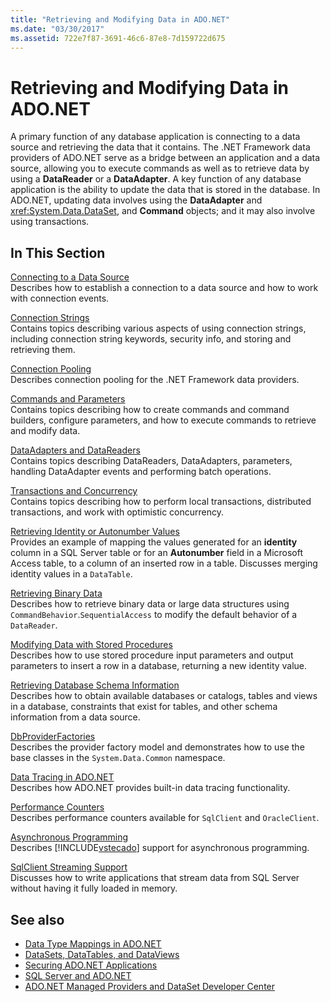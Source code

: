 ```yaml
---
title: "Retrieving and Modifying Data in ADO.NET"
ms.date: "03/30/2017"
ms.assetid: 722e7f87-3691-46c6-87e8-7d159722d675
---
```

# Retrieving and Modifying Data in ADO.NET
A primary function of any database application is connecting to a data source and retrieving the data that it contains. The .NET Framework data providers of ADO.NET serve as a bridge between an application and a data source, allowing you to execute commands as well as to retrieve data by using a **DataReader** or a **DataAdapter**. A key function of any database application is the ability to update the data that is stored in the database. In ADO.NET, updating data involves using the **DataAdapter** and <xref:System.Data.DataSet>, and **Command** objects; and it may also involve using transactions.  
  
## In This Section  
 [Connecting to a Data Source](../../../../docs/framework/data/adonet/connecting-to-a-data-source.md)  
 Describes how to establish a connection to a data source and how to work with connection events.  
  
 [Connection Strings](../../../../docs/framework/data/adonet/connection-strings.md)  
 Contains topics describing various aspects of using connection strings, including connection string keywords, security info, and storing and retrieving them.  
  
 [Connection Pooling](../../../../docs/framework/data/adonet/connection-pooling.md)  
 Describes connection pooling for the .NET Framework data providers.  
  
 [Commands and Parameters](../../../../docs/framework/data/adonet/commands-and-parameters.md)  
 Contains topics describing how to create commands and command builders, configure parameters, and how to execute commands to retrieve and modify data.  
  
 [DataAdapters and DataReaders](../../../../docs/framework/data/adonet/dataadapters-and-datareaders.md)  
 Contains topics describing DataReaders, DataAdapters, parameters, handling DataAdapter events and performing batch operations.  
  
 [Transactions and Concurrency](../../../../docs/framework/data/adonet/transactions-and-concurrency.md)  
 Contains topics describing how to perform local transactions, distributed transactions, and work with optimistic concurrency.  
  
 [Retrieving Identity or Autonumber Values](../../../../docs/framework/data/adonet/retrieving-identity-or-autonumber-values.md)  
 Provides an example of mapping the values generated for an **identity** column in a SQL Server table or for an **Autonumber** field in a Microsoft Access table, to a column of an inserted row in a table. Discusses merging identity values in a `DataTable`.  
  
 [Retrieving Binary Data](../../../../docs/framework/data/adonet/retrieving-binary-data.md)  
 Describes how to retrieve binary data or large data structures using `CommandBehavior`.`SequentialAccess` to modify the default behavior of a `DataReader`.  
  
 [Modifying Data with Stored Procedures](../../../../docs/framework/data/adonet/modifying-data-with-stored-procedures.md)  
 Describes how to use stored procedure input parameters and output parameters to insert a row in a database, returning a new identity value.  
  
 [Retrieving Database Schema Information](../../../../docs/framework/data/adonet/retrieving-database-schema-information.md)  
 Describes how to obtain available databases or catalogs, tables and views in a database, constraints that exist for tables, and other schema information from a data source.  
  
 [DbProviderFactories](../../../../docs/framework/data/adonet/dbproviderfactories.md)  
 Describes the provider factory model and demonstrates how to use the base classes in the `System.Data.Common` namespace.  
  
 [Data Tracing in ADO.NET](../../../../docs/framework/data/adonet/data-tracing.md)  
 Describes how ADO.NET provides built-in data tracing functionality.  
  
 [Performance Counters](../../../../docs/framework/data/adonet/performance-counters.md)  
 Describes performance counters available for `SqlClient` and `OracleClient`.  
  
 [Asynchronous Programming](../../../../docs/framework/data/adonet/asynchronous-programming.md)  
 Describes [!INCLUDE[vstecado](../../../../includes/vstecado-md.md)] support for asynchronous programming.  
  
 [SqlClient Streaming Support](../../../../docs/framework/data/adonet/sqlclient-streaming-support.md)  
 Discusses how to write applications that stream data from SQL Server without having it fully loaded in memory.  
  
## See also
- [Data Type Mappings in ADO.NET](../../../../docs/framework/data/adonet/data-type-mappings-in-ado-net.md)
- [DataSets, DataTables, and DataViews](../../../../docs/framework/data/adonet/dataset-datatable-dataview/index.md)
- [Securing ADO.NET Applications](../../../../docs/framework/data/adonet/securing-ado-net-applications.md)
- [SQL Server and ADO.NET](../../../../docs/framework/data/adonet/sql/index.md)
- [ADO.NET Managed Providers and DataSet Developer Center](https://go.microsoft.com/fwlink/?LinkId=217917)
